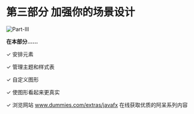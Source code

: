 # 第三部分 加强你的场景设计

![Part-Ⅲ](./assets/Part-Ⅲ.png)

**在本部分……**

✓ 安排元素

✓ 管理主题和样式表

✓ 自定义图形

✓ 使图形看起来更真实

✓ 浏览网站 www.dummies.com/extras/javafx 在线获取优质的阿呆系列内容